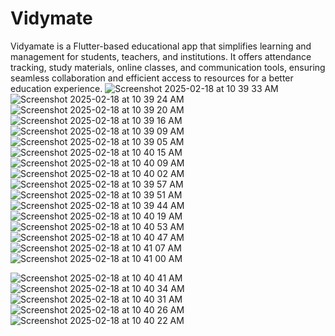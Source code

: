 # Vidymate
Vidyamate is a Flutter-based educational app that simplifies learning and management for students, teachers, and institutions. It offers attendance tracking, study materials, online classes, and communication tools, ensuring seamless collaboration and efficient access to resources for a better education experience.
![Screenshot 2025-02-18 at 10 39 33 AM](https://github.com/user-attachments/assets/6f37c395-9a29-4d3c-938b-f32003b3986a)
![Screenshot 2025-02-18 at 10 39 24 AM](https://github.com/user-attachments/assets/789ffb59-4e1a-4f68-8c0a-9261bc9f96c0)
![Screenshot 2025-02-18 at 10 39 20 AM](https://github.com/user-attachments/assets/00438a2e-8af9-4322-98f0-2f784605dbe1)
![Screenshot 2025-02-18 at 10 39 16 AM](https://github.com/user-attachments/assets/1028d320-d5f5-4ab2-bfea-029763c5064f)
![Screenshot 2025-02-18 at 10 39 09 AM](https://github.com/user-attachments/assets/34b4ea2a-d53a-4894-8c7d-07bb186ce502)
![Screenshot 2025-02-18 at 10 39 05 AM](https://github.com/user-attachments/assets/24829e45-2a27-4ff1-9690-ff64f2560103)
![Screenshot 2025-02-18 at 10 40 15 AM](https://github.com/user-attachments/assets/40825ea6-2dac-410c-953e-6a52407b6c51)
![Screenshot 2025-02-18 at 10 40 09 AM](https://github.com/user-attachments/assets/0d508d94-50b5-4b62-8fc4-2e5b520d0a87)
![Screenshot 2025-02-18 at 10 40 02 AM](https://github.com/user-attachments/assets/e3f1b6e0-c838-4ba6-9b5f-ddcc75067899)
![Screenshot 2025-02-18 at 10 39 57 AM](https://github.com/user-attachments/assets/eeaeae22-53bf-4ed0-adbd-9b1434ec2729)
![Screenshot 2025-02-18 at 10 39 51 AM](https://github.com/user-attachments/assets/2cb57dc5-5011-4349-a9b5-2b4e0d825458)
![Screenshot 2025-02-18 at 10 39 44 AM](https://github.com/user-attachments/assets/fcff8cc3-9bbb-4fc8-b38e-9681d89a6cf4)
![Screenshot 2025-02-18 at 10 40 19 AM](https://github.com/user-attachments/assets/eb2c75a8-2bb3-4c98-8142-90393f6b554c)![Screenshot 2025-02-18 at 10 40 53 AM](https://github.com/user-attachments/assets/a40c535c-19be-4829-8f2c-c89ac82959a9)
![Screenshot 2025-02-18 at 10 40 47 AM](https://github.com/user-attachments/assets/d1b0ffe8-25cf-4619-a7e8-04b2065adf83)![Screenshot 2025-02-18 at 10 41 07 AM](https://github.com/user-attachments/assets/a0bb860f-6f13-4c71-bef4-114ba23da83b)
![Screenshot 2025-02-18 at 10 41 00 AM](https://github.com/user-attachments/assets/97aa4565-b50b-442a-9c99-ce15a9866860)

![Screenshot 2025-02-18 at 10 40 41 AM](https://github.com/user-attachments/assets/e17bfe5b-18b3-4c38-aa83-7b8792ce2688)
![Screenshot 2025-02-18 at 10 40 34 AM](https://github.com/user-attachments/assets/a3e2cb07-9083-43d3-a01b-fd7c4852f8ce)
![Screenshot 2025-02-18 at 10 40 31 AM](https://github.com/user-attachments/assets/8e73a821-1402-40ee-a595-c9878ada579d)
![Screenshot 2025-02-18 at 10 40 26 AM](https://github.com/user-attachments/assets/2c207e40-cf04-4415-ae8e-59fc6f9cfb11)
![Screenshot 2025-02-18 at 10 40 22 AM](https://github.com/user-attachments/assets/143d10e1-b4f4-4b3a-a3c0-68b44e304d7d)

